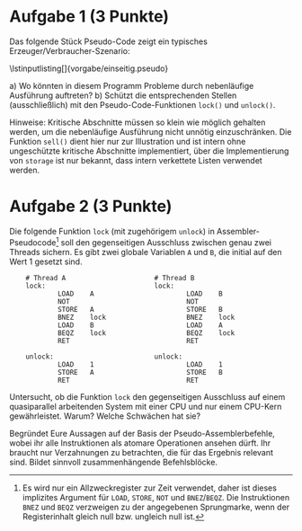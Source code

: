 # Aufgabe 1 (3 Punkte)

Das folgende Stück Pseudo-Code zeigt ein typisches
Erzeuger/Verbraucher-Szenario:

\lstinputlisting[]{vorgabe/einseitig.pseudo}

a) Wo könnten in diesem Programm Probleme durch nebenläufige
   Ausführung auftreten?
b) Schützt die entsprechenden Stellen (ausschließlich) mit
   den Pseudo-Code-Funktionen `lock()` und `unlock()`.

Hinweise: Kritische Abschnitte müssen so klein wie möglich gehalten
werden, um die nebenläufige Ausführung nicht unnötig einzuschränken.
Die Funktion `sell()` dient hier nur zur Illustration und ist intern
ohne ungeschützte kritische Abschnitte implementiert, über die
Implementierung von `storage` ist nur bekannt, dass intern verkettete
Listen verwendet werden.

# Aufgabe 2 (3 Punkte)

Die folgende Funktion `lock` (mit zugehörigem `unlock`) in
Assembler-Pseudocode[^1] soll den gegenseitigen Ausschluss zwischen
genau zwei Threads sichern. Es gibt zwei globale Variablen `A` und
`B`, die initial auf den Wert 1 gesetzt sind.

[^1]: Es wird nur ein Allzweckregister zur Zeit verwendet, daher ist
dieses implizites Argument für `LOAD`, `STORE`, `NOT` und
`BNEZ`/`BEQZ`.  Die Instruktionen `BNEZ` und `BEQZ` verzweigen zu der
angegebenen Sprungmarke, wenn der Registerinhalt gleich null
bzw. ungleich null ist.

~~~~
    # Thread A                      # Thread B
    lock:                           lock:                   
            LOAD    A                       LOAD    B       
            NOT                             NOT             
            STORE   A                       STORE   B       
            BNEZ    lock                    BNEZ    lock    
            LOAD    B                       LOAD    A       
            BEQZ    lock                    BEQZ    lock    
            RET                             RET             
                                                            
    unlock:                         unlock:                 
            LOAD    1                       LOAD    1       
            STORE   A                       STORE   B       
            RET                             RET      
~~~~

Untersucht, ob die Funktion `lock` den gegenseitigen Ausschluss auf
einem quasiparallel arbeitenden System mit einer CPU und nur einem
CPU-Kern gewährleistet. Warum? Welche Schwächen hat sie?

Begründet Eure Aussagen auf der Basis der Pseudo-Assemblerbefehle,
wobei ihr alle Instruktionen als atomare Operationen ansehen
dürft. Ihr braucht nur Verzahnungen zu betrachten, die für das
Ergebnis relevant sind. Bildet sinnvoll zusammenhängende
Befehlsblöcke.

<!--  LocalWords:  
 -->

<!-- Local Variables: -->
<!-- coding: utf-8 -->
<!-- ispell-local-dictionary: "german-new8" -->
<!-- End: -->
